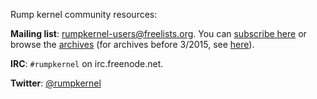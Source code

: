 Rump kernel community resources:

__Mailing list__:
rumpkernel-users@freelists.org.  You can [subscribe here](https://www.freelists.org/list/rumpkernel-users) or browse the [archives](https://www.freelists.org/archive/rumpkernel-users/) (for archives before 3/2015, see [here](http://blog.gmane.org/gmane.comp.rumpkernel.user)).

__IRC__: `#rumpkernel` on irc.freenode.net.

__Twitter__: [@rumpkernel](https://twitter.com/rumpkernel)